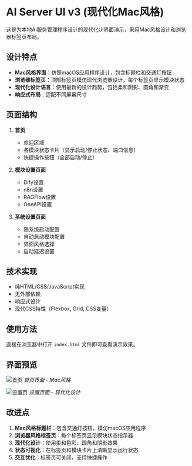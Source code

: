 # AI Server UI v3 (现代化Mac风格)

这是为本地AI服务管理程序设计的现代化UI界面演示，采用Mac风格设计和浏览器标签页布局。

## 设计特点

- **Mac风格界面**：仿照macOS应用程序设计，包含标题栏和交通灯按钮
- **浏览器标签页**：顶部标签页模仿现代浏览器设计，每个标签页显示模块状态
- **现代化设计语言**：使用最新的设计趋势，包括柔和阴影、圆角和渐变
- **响应式布局**：适配不同屏幕尺寸

## 页面结构

1. **首页**
   - 欢迎区域
   - 各模块状态卡片（显示启动/停止状态、端口信息）
   - 快捷操作按钮（全部启动/停止）

2. **模块设置页面**
   - Dify设置
   - n8n设置
   - RAGFlow设置
   - OneAPI设置

3. **系统设置页面**
   - 随系统启动配置
   - 自动启动模块配置
   - 界面风格选择
   - 启动延迟设置

## 技术实现

- 纯HTML/CSS/JavaScript实现
- 无外部依赖
- 响应式设计
- 现代CSS特性（Flexbox, Grid, CSS变量）

## 使用方法

直接在浏览器中打开 `index.html` 文件即可查看演示效果。

## 界面预览

![首页](https://placehold.co/800x600/eaeaea/333333?text=AI+Server+Home+Page)
*首页界面 - Mac风格*

![设置页](https://placehold.co/800x600/f0f0f0/333333?text=Settings+Page)
*设置页面 - 现代化设计*

## 改进点

1. **Mac风格标题栏**：包含交通灯按钮，模仿macOS应用程序
2. **浏览器风格标签页**：每个标签页显示模块状态指示器
3. **现代化设计**：使用柔和色彩、圆角和阴影效果
4. **状态可视化**：在标签页和模块卡片上清晰显示运行状态
5. **交互优化**：标签页可关闭，支持快捷操作